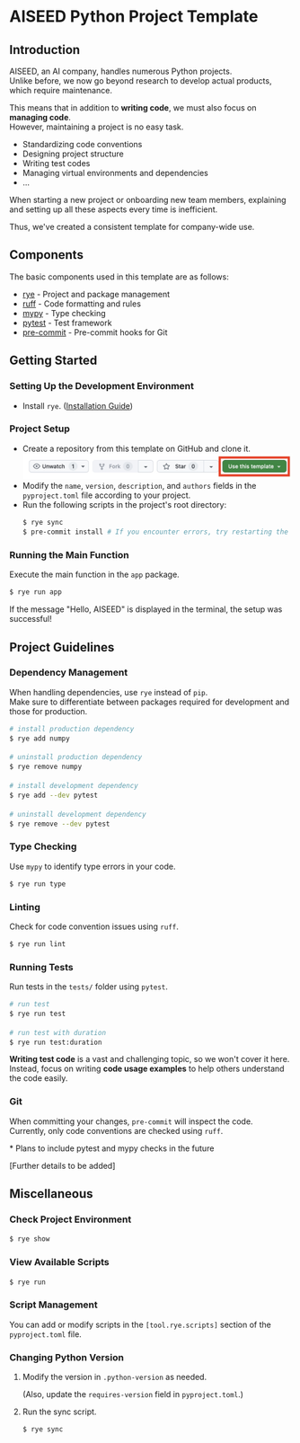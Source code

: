 # AISEED Python Project Template

## Introduction

AISEED, an AI company, handles numerous Python projects.  
Unlike before, we now go beyond research to develop actual products, which require maintenance.

This means that in addition to **writing code**, we must also focus on **managing code**.  
However, maintaining a project is no easy task.

- Standardizing code conventions
- Designing project structure
- Writing test codes
- Managing virtual environments and dependencies
- ...

When starting a new project or onboarding new team members, explaining and setting up all these aspects every time is inefficient.

Thus, we've created a consistent template for company-wide use.

## Components

The basic components used in this template are as follows:

- [rye](https://rye.astral.sh/guide/) - Project and package management
- [ruff](https://docs.astral.sh/ruff/) - Code formatting and rules
- [mypy](https://mypy.readthedocs.io/en/stable/) - Type checking
- [pytest](https://docs.pytest.org/) - Test framework
- [pre-commit](https://pre-commit.com/) - Pre-commit hooks for Git

## Getting Started

### Setting Up the Development Environment

- Install `rye`. ([Installation Guide](https://rye.astral.sh/guide/installation/))

### Project Setup

- Create a repository from this template on GitHub and clone it.
  ![Github Repository's Use this template](./assets/use-this-template.jpeg)
- Modify the `name`, `version`, `description`, and `authors` fields in the `pyproject.toml` file according to your project.
- Run the following scripts in the project's root directory:
  ```bash
  $ rye sync
  $ pre-commit install # If you encounter errors, try restarting the terminal
  ```

### Running the Main Function

Execute the main function in the `app` package.

```bash
$ rye run app
```

If the message "Hello, AISEED" is displayed in the terminal, the setup was successful!

## Project Guidelines

### Dependency Management

When handling dependencies, use `rye` instead of `pip`.  
Make sure to differentiate between packages required for development and those for production.

```bash
# install production dependency
$ rye add numpy

# uninstall production dependency
$ rye remove numpy

# install development dependency
$ rye add --dev pytest

# uninstall development dependency
$ rye remove --dev pytest
```

### Type Checking

Use `mypy` to identify type errors in your code.

```bash
$ rye run type
```

### Linting

Check for code convention issues using `ruff`.

```bash
$ rye run lint
```

### Running Tests

Run tests in the `tests/` folder using `pytest`.

```bash
# run test
$ rye run test

# run test with duration
$ rye run test:duration
```

**Writing test code** is a vast and challenging topic, so we won't cover it here.  
Instead, focus on writing **code usage examples** to help others understand the code easily.

### Git

When committing your changes, `pre-commit` will inspect the code.  
Currently, only code conventions are checked using `ruff`.

\* Plans to include pytest and mypy checks in the future

[Further details to be added]

## Miscellaneous

### Check Project Environment

```bash
$ rye show
```

### View Available Scripts

```bash
$ rye run
```

### Script Management

You can add or modify scripts in the `[tool.rye.scripts]` section of the `pyproject.toml` file.

### Changing Python Version

1. Modify the version in `.python-version` as needed.

   (Also, update the `requires-version` field in `pyproject.toml`.)

2. Run the sync script.

   ```bash
   $ rye sync
   ```
